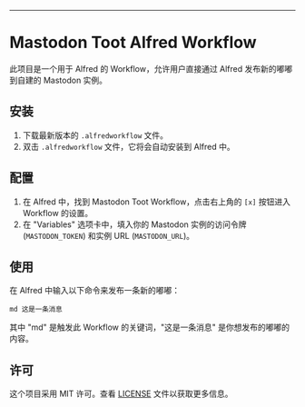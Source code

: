 ---

# Mastodon Toot Alfred Workflow

此项目是一个用于 Alfred 的 Workflow，允许用户直接通过 Alfred 发布新的嘟嘟到自建的 Mastodon 实例。

## 安装

1. 下载最新版本的 `.alfredworkflow` 文件。
2. 双击 `.alfredworkflow` 文件，它将会自动安装到 Alfred 中。

## 配置

1. 在 Alfred 中，找到 Mastodon Toot Workflow，点击右上角的 `[x]` 按钮进入 Workflow 的设置。
2. 在 "Variables" 选项卡中，填入你的 Mastodon 实例的访问令牌 (`MASTODON_TOKEN`) 和实例 URL (`MASTODON_URL`)。

## 使用

在 Alfred 中输入以下命令来发布一条新的嘟嘟：

```
md 这是一条消息
```

其中 "md" 是触发此 Workflow 的关键词，"这是一条消息" 是你想发布的嘟嘟的内容。

## 许可

这个项目采用 MIT 许可。查看 [LICENSE](LICENSE) 文件以获取更多信息。


